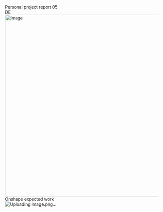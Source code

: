 Personal project report 05</h1> </br>
DE </br>
<img width="792" height="598" alt="image" src="https://github.com/user-attachments/assets/6e5a810a-eb65-41cc-b559-8491ab187168" />
Onshape expected work </br>
![Uploading image.png…]()
